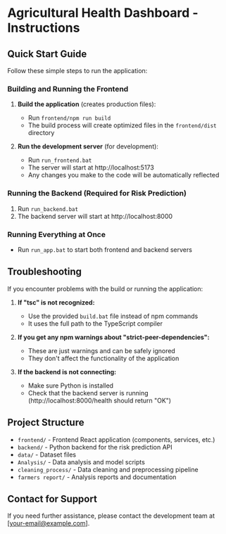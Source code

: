 # Agricultural Health Dashboard - Instructions

## Quick Start Guide

Follow these simple steps to run the application:

### Building and Running the Frontend

1. **Build the application** (creates production files):
   - Run `frontend/npm run build`
   - The build process will create optimized files in the `frontend/dist` directory

2. **Run the development server** (for development):
   - Run `run_frontend.bat`
   - The server will start at http://localhost:5173
   - Any changes you make to the code will be automatically reflected

### Running the Backend (Required for Risk Prediction)

1. Run `run_backend.bat`
2. The backend server will start at http://localhost:8000

### Running Everything at Once

- Run `run_app.bat` to start both frontend and backend servers

## Troubleshooting

If you encounter problems with the build or running the application:

1. **If "tsc" is not recognized:**
   - Use the provided `build.bat` file instead of npm commands
   - It uses the full path to the TypeScript compiler

2. **If you get any npm warnings about "strict-peer-dependencies":**
   - These are just warnings and can be safely ignored
   - They don't affect the functionality of the application

3. **If the backend is not connecting:**
   - Make sure Python is installed
   - Check that the backend server is running (http://localhost:8000/health should return "OK")

## Project Structure

- `frontend/` - Frontend React application (components, services, etc.)
- `backend/` - Python backend for the risk prediction API
- `data/` - Dataset files
- `Analysis/` - Data analysis and model scripts
- `cleaning_process/` - Data cleaning and preprocessing pipeline
- `farmers report/` - Analysis reports and documentation

## Contact for Support

If you need further assistance, please contact the development team at [your-email@example.com].
